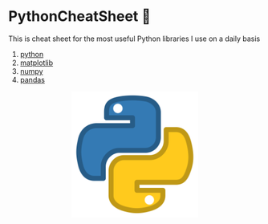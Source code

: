 # PythonCheatSheet 🐍
This is cheat sheet for the most useful Python libraries I use on a daily basis

1. [python](purePython.md)
2. [matplotlib](matplotlib.md)
3. [numpy](numpy.md)
4. [pandas](pandas.md)

<p align="center">
<img src="images/python_icon.png" style="width: 50%; height: 50%">
</p>
